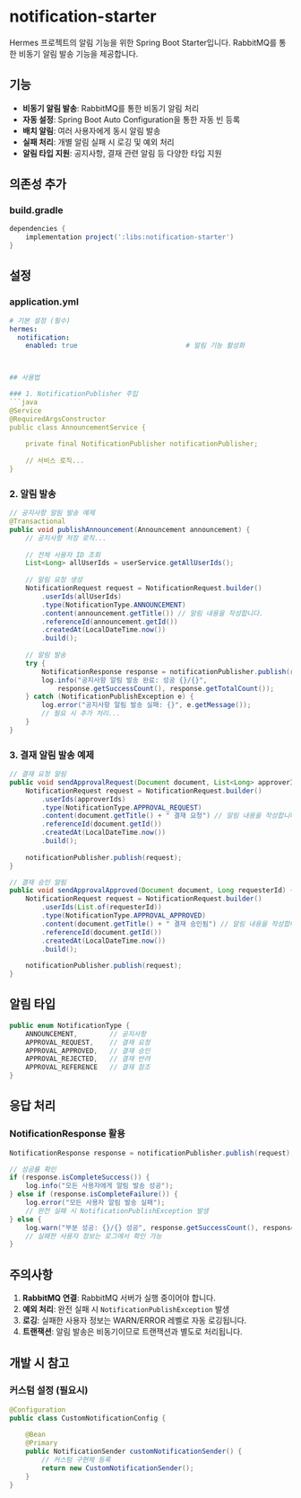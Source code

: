# notification-starter

Hermes 프로젝트의 알림 기능을 위한 Spring Boot Starter입니다. RabbitMQ를 통한 비동기 알림 발송 기능을 제공합니다.

## 기능

- **비동기 알림 발송**: RabbitMQ를 통한 비동기 알림 처리
- **자동 설정**: Spring Boot Auto Configuration을 통한 자동 빈 등록
- **배치 알림**: 여러 사용자에게 동시 알림 발송
- **실패 처리**: 개별 알림 실패 시 로깅 및 예외 처리
- **알림 타입 지원**: 공지사항, 결재 관련 알림 등 다양한 타입 지원

## 의존성 추가

### build.gradle
```gradle
dependencies {
    implementation project(':libs:notification-starter')
}
```

## 설정

### application.yml
```yaml
# 기본 설정 (필수)
hermes:
  notification:
    enabled: true                           # 알림 기능 활성화



## 사용법

### 1. NotificationPublisher 주입
```java
@Service
@RequiredArgsConstructor
public class AnnouncementService {
    
    private final NotificationPublisher notificationPublisher;
    
    // 서비스 로직...
}
```

### 2. 알림 발송
```java
// 공지사항 알림 발송 예제
@Transactional
public void publishAnnouncement(Announcement announcement) {
    // 공지사항 저장 로직...
    
    // 전체 사용자 ID 조회
    List<Long> allUserIds = userService.getAllUserIds();
    
    // 알림 요청 생성
    NotificationRequest request = NotificationRequest.builder()
        .userIds(allUserIds)
        .type(NotificationType.ANNOUNCEMENT)
        .content(announcement.getTitle()) // 알림 내용을 작성합니다.
        .referenceId(announcement.getId())
        .createdAt(LocalDateTime.now())
        .build();
    
    // 알림 발송
    try {
        NotificationResponse response = notificationPublisher.publish(request);
        log.info("공지사항 알림 발송 완료: 성공 {}/{}", 
            response.getSuccessCount(), response.getTotalCount());
    } catch (NotificationPublishException e) {
        log.error("공지사항 알림 발송 실패: {}", e.getMessage());
        // 필요 시 추가 처리...
    }
}
```

### 3. 결재 알림 발송 예제
```java
// 결재 요청 알림
public void sendApprovalRequest(Document document, List<Long> approverIds) {
    NotificationRequest request = NotificationRequest.builder()
        .userIds(approverIds)
        .type(NotificationType.APPROVAL_REQUEST)
        .content(document.getTitle() + " 결재 요청") // 알림 내용을 작성합니다.
        .referenceId(document.getId())
        .createdAt(LocalDateTime.now())
        .build();
    
    notificationPublisher.publish(request);
}

// 결재 승인 알림
public void sendApprovalApproved(Document document, Long requesterId) {
    NotificationRequest request = NotificationRequest.builder()
        .userIds(List.of(requesterId))
        .type(NotificationType.APPROVAL_APPROVED)
        .content(document.getTitle() + " 결재 승인됨") // 알림 내용을 작성합니다.
        .referenceId(document.getId())
        .createdAt(LocalDateTime.now())
        .build();
    
    notificationPublisher.publish(request);
}
```

## 알림 타입

```java
public enum NotificationType {
    ANNOUNCEMENT,        // 공지사항
    APPROVAL_REQUEST,    // 결재 요청
    APPROVAL_APPROVED,   // 결재 승인
    APPROVAL_REJECTED,   // 결재 반려
    APPROVAL_REFERENCE   // 결재 참조
}
```

## 응답 처리

### NotificationResponse 활용
```java
NotificationResponse response = notificationPublisher.publish(request);

// 성공률 확인
if (response.isCompleteSuccess()) {
    log.info("모든 사용자에게 알림 발송 성공");
} else if (response.isCompleteFailure()) {
    log.error("모든 사용자 알림 발송 실패");
    // 완전 실패 시 NotificationPublishException 발생
} else {
    log.warn("부분 성공: {}/{} 성공", response.getSuccessCount(), response.getTotalCount());
    // 실패한 사용자 정보는 로그에서 확인 가능
}
```



## 주의사항

1. **RabbitMQ 연결**: RabbitMQ 서버가 실행 중이어야 합니다.
2. **예외 처리**: 완전 실패 시 `NotificationPublishException` 발생
3. **로깅**: 실패한 사용자 정보는 WARN/ERROR 레벨로 자동 로깅됩니다.
4. **트랜잭션**: 알림 발송은 비동기이므로 트랜잭션과 별도로 처리됩니다.

## 개발 시 참고


### 커스텀 설정 (필요시)
```java
@Configuration
public class CustomNotificationConfig {
    
    @Bean
    @Primary
    public NotificationSender customNotificationSender() {
        // 커스텀 구현체 등록
        return new CustomNotificationSender();
    }
}
```